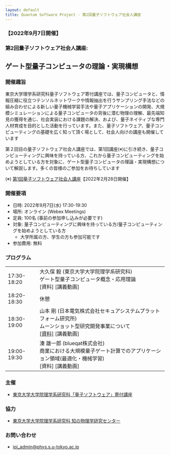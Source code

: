 ```yaml
---
layout: default
title: Quantum Software Project - 第2回量子ソフトウェア社会人講座
---
```


### 【2022年9月7日開催】
### 第2回量子ソフトウェア社会人講座:
## ゲート型量子コンピュータの理論・実現構想


### 開催趣旨

東京大学理学系研究科量子ソフトウェア寄付講座では、量子コンピュータと、情報圧縮に役立つテンソルネットワークや情報抽出を行うサンプリング手法などの組み合わせによる新しい量子機械学習手法や量子アプリケーションの開発、大規模シミュレーションによる量子コンピュータの背後に潜む物理の理解、最先端知見の獲得を通じ、社会実装における課題の解決、および、量子ネイティブな専門人材育成を目的とした活動を行っています。また、量子ソフトウェア、量子コンピューティングの基礎を広く知って頂く場として、社会人向けの講座も開催しています

第２回目の量子ソフトウェア社会人講座では、第1回講座(※)に引き続き、量子コンピューティングに興味を持っている方、これから量子コンピューティングを始めようとしている方を対象に、ゲート型量子コンピュータの理論・実現構想について解説します。多くの皆様のご参加をお待ちしています

(※) [第1回量子ソフトウェア社会人講座](openseminar202202)【2022年2月28日開催】

### 開催要項

* 日時: 2022年9月7日(水) 17:30-19:30
* 場所: オンライン (Webex Meetings)
* 定員: 100名 (事前の参加申し込みが必要です)
* 対象: 量子コンピューティングに興味を持っている方/量子コンピューティングを始めようとしている方
    * 大学所属の方、学生の方も参加可能です
* 参加費用: 無料

<!-- ### 参加申し込み

* 参加申し込み締切: 2022年9月5日(月) 13:00
* [参加申し込みフォーム](https://forms.gle/Wfj9J1mSieXbR8PCA)よりお申し込みください

-->

### プログラム

<table>
<tr><td>17:30-18:20</td><td>大久保 毅 (東京大学大学院理学系研究科)<br/>ゲート型量子コンピュータ概念・応用理論<br/>[資料] [講義動画]</td></tr>
<tr><td>18:20-18:30</td><td>休憩</td></tr>
<tr><td>18:30-19:00</td><td>山本 剛 (日本電気株式会社セキュアシステムプラットフォーム研究所)<br/>ムーンショット型研究開発事業について<br/><a href="assets/files/20220907_yamamoto.pdf">[資料]</a> [講義動画]</td></tr>
<tr><td>19:00-19:30</td><td>湊 雄一郎 (blueqat株式会社)<br/>商業における大規模量子ゲート計算でのアプリケーション領域(最適化・機械学習)<br/>[資料] [講義動画]</td></tr>
</table>

### 主催

* [東京大学大学院理学系研究科「量子ソフトウェア」寄付講座](https://qsw.phys.s.u-tokyo.ac.jp)

### 協力

* [東京大学大学院理学系研究科 知の物理学研究センター](https://www.phys.s.u-tokyo.ac.jp/lp/ipi/)

### お問い合わせ

* [ipi_admin@phys.s.u-tokyo.ac.jp](mailto:ipi_admin@phys.s.u-tokyo.ac.jp)
